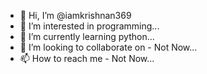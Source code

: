 - 👋 Hi, I’m @iamkrishnan369
- 👀 I’m interested in programming...
- 🌱 I’m currently learning python...
- 💞️ I’m looking to collaborate on - Not Now...
- 📫 How to reach me - Not Now...

<!---
iamkrishnan369/iamkrishnan369 is a ✨ special ✨ repository because its `README.md` (this file) appears on your GitHub profile.
You can click the Preview link to take a look at your changes.
--->
